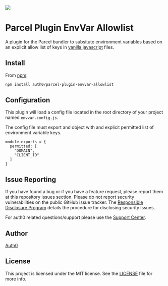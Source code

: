 ![](https://cdn.auth0.com/resources/oss-source-large-2x.png)

# Parcel Plugin EnvVar Allowlist

A plugin for the Parcel bundler to subsitute environment variables based on an explicit allow list of keys in [vanilla javascript](http://vanilla-js.com/) files.

## Install

From [npm](https://npmjs.org):

```sh
npm install auth0/parcel-plugin-envvar-allowlist
```
## Configuration
This plugin will load a config file located in the root directory of your project named `envvar.config.js`.

The config file must export and object with and explicit permitted list of environment variable keys.

```
module.exports = {
  permitted: [
    "DOMAIN",
    "CLIENT_ID"
  ]
}
```
## Issue Reporting

If you have found a bug or if you have a feature request, please report them at this repository issues section. Please do not report security vulnerabilities on the public GitHub issue tracker. The [Responsible Disclosure Program](https://auth0.com/whitehat) details the procedure for disclosing security issues.

For auth0 related questions/support please use the [Support Center](https://support.auth0.com).

## Author

[Auth0](https://auth0.com)

## License

This project is licensed under the MIT license. See the [LICENSE](LICENSE) file for more info.
